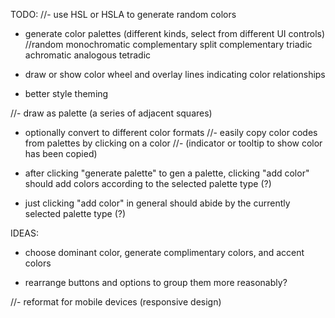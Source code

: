 

TODO:
//- use HSL or HSLA to generate random colors
- generate color palettes (different kinds, select from different UI controls)
  //random
  monochromatic
  complementary
  split complementary
  triadic
  achromatic
  analogous
  tetradic

- draw or show color wheel and overlay lines indicating color relationships

- better style theming

//- draw as palette (a series of adjacent squares)
- optionally convert to different color formats
//- easily copy color codes from palettes by clicking on a color
//- (indicator or tooltip to show color has been copied)


- after clicking "generate palette" to gen a palette, clicking "add color" should add colors according to the selected palette type (?)
- just clicking "add color" in general should abide by the currently selected palette type (?)




IDEAS:
- choose dominant color, generate complimentary colors, and accent colors

- rearrange buttons and options to group them more reasonably?

//- reformat for mobile devices (responsive design)


